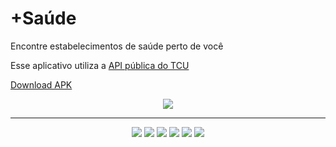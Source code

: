# +Saúde
Encontre estabelecimentos de saúde perto de você

Esse aplicativo utiliza a [API pública do TCU](https://github.com/AppCivicoPlataforma/AppCivico)

[Download APK](https://github.com/danielfsousa/maissaude/releases/latest)

<p align="center">
<img src="https://user-images.githubusercontent.com/11372312/28604705-15984ee2-71a3-11e7-9e72-e9cd9d226420.gif">
</p>
<hr>
<p align="center">
<img src="https://user-images.githubusercontent.com/11372312/28604940-c732ec88-71a4-11e7-8251-b13413a03eb7.jpg">
<img src="https://user-images.githubusercontent.com/11372312/28604941-c7361962-71a4-11e7-9ffe-009751ce9951.jpg">
<img src="https://user-images.githubusercontent.com/11372312/28604942-c73931e2-71a4-11e7-9ca1-193456f00665.jpg">
<img src="https://user-images.githubusercontent.com/11372312/28604943-c7395406-71a4-11e7-9082-a3cf2031fea7.jpg">
<img src="https://user-images.githubusercontent.com/11372312/28604944-c73cca00-71a4-11e7-8a80-609caca7f86a.jpg">
<img src="https://user-images.githubusercontent.com/11372312/28604939-c732093a-71a4-11e7-85b5-3be130dfa7d1.jpg">
</p>
